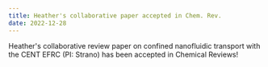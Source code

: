 ```yaml
---
title: Heather's collaborative paper accepted in Chem. Rev. 
date: 2022-12-28
---
```


Heather's collaborative review paper on confined nanofluidic transport with the CENT EFRC (PI: Strano) has been accepted in Chemical Reviews!

<!--more-->
